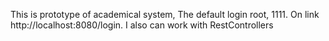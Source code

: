 This is prototype of academical system, The default login root, 1111. On link http://localhost:8080/login. I also can work with RestControllers
